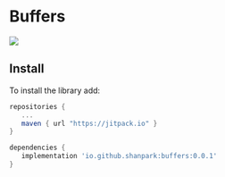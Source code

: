 # Buffers

[![](https://jitpack.io/v/shanpark/Buffers.svg)](https://jitpack.io/#shanpark/Buffers)

## Install

To install the library add:

```gradle
repositories { 
   ...
   maven { url "https://jitpack.io" }
}

dependencies {
   implementation 'io.github.shanpark:buffers:0.0.1'
}
```

